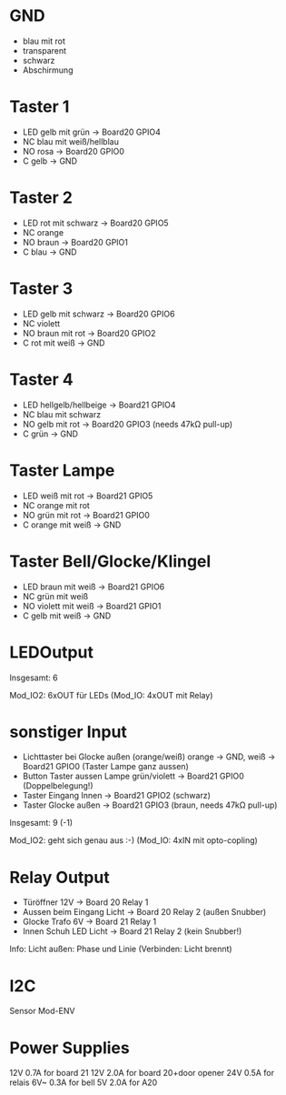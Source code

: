 # GND

- blau mit rot
- transparent
- schwarz
- Abschirmung

# Taster 1

- LED gelb mit grün                -> Board20 GPIO4
- NC blau mit weiß/hellblau
- NO rosa                          -> Board20 GPIO0
- C gelb                           -> GND

# Taster 2

- LED rot mit schwarz              -> Board20 GPIO5
- NC orange
- NO braun                         -> Board20 GPIO1
- C blau                           -> GND

# Taster 3

- LED gelb mit schwarz             -> Board20 GPIO6
- NC violett
- NO braun mit rot                 -> Board20 GPIO2
- C rot mit weiß                   -> GND

# Taster 4

- LED hellgelb/hellbeige           -> Board21 GPIO4
- NC blau mit schwarz
- NO gelb mit rot                  -> Board20 GPIO3 (needs 47kΩ pull-up)
- C grün                           -> GND

# Taster Lampe

- LED weiß mit rot                 -> Board21 GPIO5
- NC orange mit rot
- NO grün mit rot                  -> Board21 GPIO0
- C orange mit weiß                -> GND

# Taster Bell/Glocke/Klingel

- LED braun mit weiß               -> Board21 GPIO6
- NC grün mit weiß
- NO violett mit weiß              -> Board21 GPIO1
- C gelb mit weiß                  -> GND


# LEDOutput

Insgesamt: 6

Mod_IO2: 6xOUT für LEDs
(Mod_IO: 4xOUT mit Relay)


# sonstiger Input

- Lichttaster bei Glocke außen (orange/weiß) orange -> GND, weiß -> Board21 GPIO0 (Taster Lampe ganz aussen)
- Button Taster aussen Lampe grün/violett -> Board21 GPIO0 (Doppelbelegung!)
- Taster Eingang Innen -> Board21 GPIO2 (schwarz)
- Taster Glocke außen -> Board21 GPIO3 (braun, needs 47kΩ pull-up)

Insgesamt: 9 (-1)

Mod_IO2: geht sich genau aus :-)
(Mod_IO: 4xIN mit opto-copling)



# Relay Output

- Türöffner 12V                   -> Board 20 Relay 1
- Aussen beim Eingang Licht       -> Board 20 Relay 2 (außen Snubber)
- Glocke Trafo 6V                 -> Board 21 Relay 1
- Innen Schuh LED Licht           -> Board 21 Relay 2 (kein Snubber!)


Info: Licht außen: Phase und Linie (Verbinden: Licht brennt)


# I2C

Sensor Mod-ENV

# Power Supplies

12V 0.7A for board 21
12V 2.0A for board 20+door opener
24V 0.5A for relais
6V~ 0.3A for bell
5V  2.0A for A20
